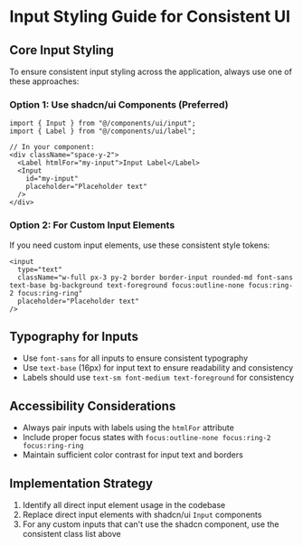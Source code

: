 # Input Styling Guide for Consistent UI

## Core Input Styling

To ensure consistent input styling across the application, always use one of these approaches:

### Option 1: Use shadcn/ui Components (Preferred)

```tsx
import { Input } from "@/components/ui/input";
import { Label } from "@/components/ui/label";

// In your component:
<div className="space-y-2">
  <Label htmlFor="my-input">Input Label</Label>
  <Input 
    id="my-input" 
    placeholder="Placeholder text"
  />
</div>
```

### Option 2: For Custom Input Elements

If you need custom input elements, use these consistent style tokens:

```tsx
<input
  type="text"
  className="w-full px-3 py-2 border border-input rounded-md font-sans text-base bg-background text-foreground focus:outline-none focus:ring-2 focus:ring-ring"
  placeholder="Placeholder text"
/>
```

## Typography for Inputs

- Use `font-sans` for all inputs to ensure consistent typography
- Use `text-base` (16px) for input text to ensure readability and consistency
- Labels should use `text-sm font-medium text-foreground` for consistency

## Accessibility Considerations

- Always pair inputs with labels using the `htmlFor` attribute
- Include proper focus states with `focus:outline-none focus:ring-2 focus:ring-ring`
- Maintain sufficient color contrast for input text and borders

## Implementation Strategy

1. Identify all direct input element usage in the codebase
2. Replace direct input elements with shadcn/ui `Input` components
3. For any custom inputs that can't use the shadcn component, use the consistent class list above
